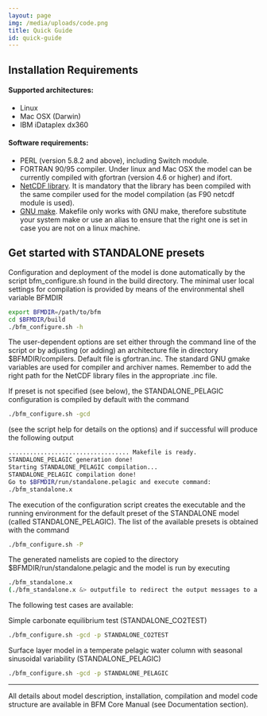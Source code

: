 ```yaml
---
layout: page
img: /media/uploads/code.png
title: Quick Guide
id: quick-guide
---
```


## Installation Requirements

#### Supported architectures:

- Linux
- Mac OSX (Darwin)
- IBM iDataplex dx360

#### Software requirements:

- PERL (version 5.8.2 and above), including Switch module.
- FORTRAN 90/95 compiler. Under linux and Mac OSX the model can be currently compiled with gfortran (version 4.6 or higher) and ifort.
- [NetCDF library](http://www.unidata.ucar.edu/software/netcdf). It is mandatory that the library has been compiled with the same compiler used for the model compilation (as F90 netcdf module is used).
- [GNU make](https://www.gnu.org/software/make/). Makefile only works with GNU make, therefore substitute your system make or use an alias to ensure that the right one is set in case you are not on a linux machine.

## Get started with STANDALONE presets

Configuration and deployment of the model is done automatically by the script bfm_configure.sh found in the build directory. The minimal user local settings for compilation is provided by means of the environmental shell variable BFMDIR

```bash
export BFMDIR=/path/to/bfm
cd $BFMDIR/build
./bfm_configure.sh -h
```

The user-dependent options are set either through the command line of the script or by adjusting (or adding) an architecture file in directory $BFMDIR/compilers. Default file is gfortran.inc. The standard GNU gmake variables are used for compiler and archiver names. Remember to add the right path for the NetCDF library files in the appropriate .inc file.

If preset is not specified (see below),  the STANDALONE_PELAGIC configuration is compiled by default with the command

```bash
./bfm_configure.sh -gcd
```

(see the script help for details on the options) and if successful will produce the following output

```bash
.................................. Makefile is ready.
STANDALONE_PELAGIC generation done!
Starting STANDALONE_PELAGIC compilation...
STANDALONE_PELAGIC compilation done!
Go to $BFMDIR/run/standalone.pelagic and execute command:
./bfm_standalone.x
```

The execution of the configuration script creates the executable and the running environment for the default preset of the STANDALONE model (called STANDALONE_PELAGIC). The list of the available presets is obtained with the command

```bash
./bfm_configure.sh -P 
```

The generated namelists are copied to the directory $BFMDIR/run/standalone.pelagic and the model is run by executing

```bash
./bfm_standalone.x
(./bfm_standalone.x &> outputfile to redirect the output messages to a file in bash.)
```

The following test cases are available:

Simple carbonate equilibrium test (STANDALONE_CO2TEST)

```bash
./bfm_configure.sh -gcd -p STANDALONE_CO2TEST
```

Surface layer model in a temperate pelagic water column with seasonal sinusoidal variability (STANDALONE_PELAGIC)

```bash
./bfm_configure.sh -gcd -p STANDALONE_PELAGIC
```

---

All details about model description, installation, compilation and model code structure are available in BFM Core Manual (see Documentation section).



